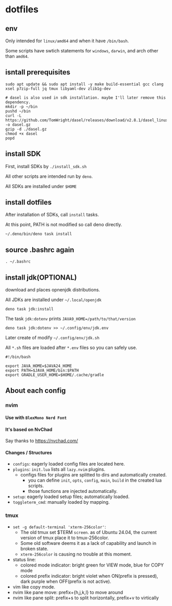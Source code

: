 # dotfiles

## env

Only intended for `linux/amd64` and when it have `/bin/bash`.

Some scripts have swtich statements for `windows`, `darwin`, and arch other than `amd64`.

## isntall prerequisites

```
sudo apt update && sudo apt install -y make build-essential gcc clang xsel p7zip-full jq tmux libyaml-dev zlib1g-dev

# dasel is also used in sdk installation. maybe I'll later remove this dependency.
mkdir -p ~/bin
pushd ~/bin
curl -L https://github.com/TomWright/dasel/releases/download/v2.8.1/dasel_linux_amd64.gz -o dasel.gz
gzip -d ./dasel.gz
chmod +x dasel
popd
```

## install SDK

First, install SDKs by `./install_sdk.sh`

All other scripts are intended run by `deno`.

All SDKs are installed under `$HOME`

## install dotfiles

After installation of SDKs, call `install` tasks.

At this point, PATH is not modified so call deno directly.

```
~/.deno/bin/deno task install
```

## source .bashrc again

```
. ~/.bashrc
```

## install jdk(OPTIONAL)

download and places opnenjdk distributions.

All JDKs are installed under `~/.local/openjdk`

```
deno task jdk:install
```

The task `jdk:dotenv` prints `JAVA9_HOME=/path/to/that/version`

```
deno task jdk:dotenv >> ~/.config/env/jdk.env
```

Later create of modify `~/.config/env/jdk.sh`

All `*.sh` files are loaded after `*.env` files so you can safely use.

```
#!/bin/bash

export JAVA_HOME=$JAVA24_HOME
export PATH=$JAVA_HOME/bin:$PATH
export GRADLE_USER_HOME=$HOME/.cache/gradle

```

## About each config

### nvim

#### Use with `BlexMono Nerd Font`

#### It's based on NvChad

Say thanks to https://nvchad.com/

#### Changes / Structures

- `configs`: eagerly loaded config files are located here.
- `plugins`: `init.lua` lists all `lazy.nvim` plugins.
  - configs files for plugins are splitted to dirs and automatically created.
    - you can define `init`, `opts`, `config`, `main`, `build` in the created lua scripts.
    - those functions are injected automatically.
- `setup`: eagerly loaded setup files; automatically loaded.
- `toggleterm_cmd`: manually loaded by mapping.

### tmux

- `set -g default-terminal 'xterm-256color'`:
  - The old tmux set $TERM `screen`. as of Ubuntu 24.04, the current version of
    tmux place it to tmux-256color.
  - Some old software deems it as a lack of capability and launch in broken
    state.
  - `xterm-256color` is causing no trouble at this moment.
- status line:
  - colored mode indicator: bright green for VIEW mode, blue for COPY mode
  - colored prefix indicator: bright violet when ON(prefix is pressed), dark purple when OFF(prefix is not active).
- vim like copy mode.
- nvim like pane move: prefix+{h,j,k,l} to move around
- nvim like pane split: prefix+s to split horizontally, prefix+v to virtically
